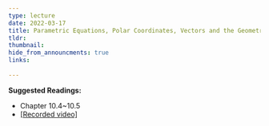 ```yaml
---
type: lecture
date: 2022-03-17
title: Parametric Equations, Polar Coordinates, Vectors and the Geometry of Space
tldr: 
thumbnail: 
hide_from_announcments: true
links: 
      
---
```

**Suggested Readings:**
- Chapter 10.4~10.5
- [[Recorded video]](https://youtube.com/playlist?list=PLHNZtBNWQ-87K488r53JmaHhHbRkwX-Ax)

